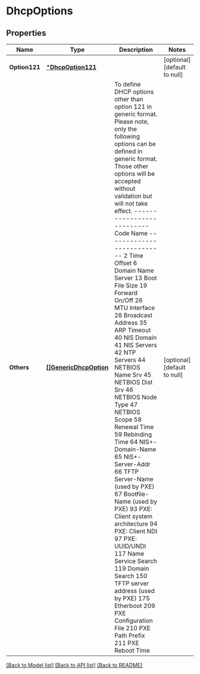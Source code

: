 # DhcpOptions

## Properties
Name | Type | Description | Notes
------------ | ------------- | ------------- | -------------
**Option121** | [***DhcpOption121**](DhcpOption121.md) |  | [optional] [default to null]
**Others** | [**[]GenericDhcpOption**](GenericDhcpOption.md) | To define DHCP options other than option 121 in generic format. Please note, only the following options can be defined in generic format. Those other options will be accepted without validation but will not take effect. --------------------------   Code    Name --------------------------     2   Time Offset     6   Domain Name Server     13  Boot File Size     19  Forward On/Off     26  MTU Interface     28  Broadcast Address     35  ARP Timeout     40  NIS Domain     41  NIS Servers     42  NTP Servers     44  NETBIOS Name Srv     45  NETBIOS Dist Srv     46  NETBIOS Node Type     47  NETBIOS Scope     58  Renewal Time     59  Rebinding Time     64  NIS+-Domain-Name     65  NIS+-Server-Addr     66  TFTP Server-Name (used by PXE)     67  Bootfile-Name (used by PXE)     93  PXE: Client system architecture     94  PXE: Client NDI     97  PXE: UUID/UNDI     117 Name Service Search     119 Domain Search     150 TFTP server address (used by PXE)     175 Etherboot     209 PXE Configuration File     210 PXE Path Prefix     211 PXE Reboot Time  | [optional] [default to null]

[[Back to Model list]](../README.md#documentation-for-models) [[Back to API list]](../README.md#documentation-for-api-endpoints) [[Back to README]](../README.md)

